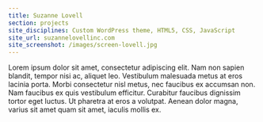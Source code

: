 ```yaml
---
title: Suzanne Lovell
section: projects
site_disciplines: Custom WordPress theme, HTML5, CSS, JavaScript
site_url: suzannelovellinc.com
site_screenshot: /images/screen-lovell.jpg
---
```


Lorem ipsum dolor sit amet, consectetur adipiscing elit. Nam non sapien blandit, tempor nisi ac, aliquet leo. Vestibulum malesuada metus at eros lacinia porta. Morbi consectetur nisl metus, nec faucibus ex accumsan non. Nam faucibus ex quis vestibulum efficitur. Curabitur faucibus dignissim tortor eget luctus. Ut pharetra at eros a volutpat. Aenean dolor magna, varius sit amet quam sit amet, iaculis mollis ex.